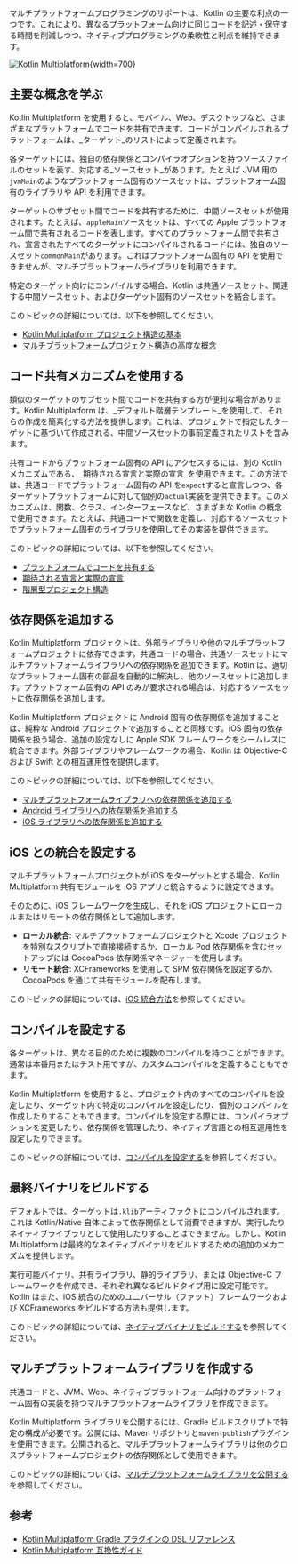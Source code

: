 [//]: # (title: Kotlin Multiplatform の概要)

マルチプラットフォームプログラミングのサポートは、Kotlin の主要な利点の一つです。これにより、[異なるプラットフォーム](multiplatform-dsl-reference.md#targets)向けに同じコードを記述・保守する時間を削減しつつ、ネイティブプログラミングの柔軟性と利点を維持できます。

![Kotlin Multiplatform](kotlin-multiplatform.svg){width=700}

## 主要な概念を学ぶ

Kotlin Multiplatform を使用すると、モバイル、Web、デスクトップなど、さまざまなプラットフォームでコードを共有できます。コードがコンパイルされるプラットフォームは、_ターゲット_のリストによって定義されます。

各ターゲットには、独自の依存関係とコンパイラオプションを持つソースファイルのセットを表す、対応する_ソースセット_があります。たとえば JVM 用の`jvmMain`のようなプラットフォーム固有のソースセットは、プラットフォーム固有のライブラリや API を利用できます。

ターゲットのサブセット間でコードを共有するために、中間ソースセットが使用されます。たとえば、`appleMain`ソースセットは、すべての Apple プラットフォーム間で共有されるコードを表します。すべてのプラットフォーム間で共有され、宣言されたすべてのターゲットにコンパイルされるコードには、独自のソースセット`commonMain`があります。これはプラットフォーム固有の API を使用できませんが、マルチプラットフォームライブラリを利用できます。

特定のターゲット向けにコンパイルする場合、Kotlin は共通ソースセット、関連する中間ソースセット、およびターゲット固有のソースセットを結合します。

このトピックの詳細については、以下を参照してください。

*   [Kotlin Multiplatform プロジェクト構造の基本](multiplatform-discover-project.md)
*   [マルチプラットフォームプロジェクト構造の高度な概念](multiplatform-advanced-project-structure.md)

## コード共有メカニズムを使用する

類似のターゲットのサブセット間でコードを共有する方が便利な場合があります。Kotlin Multiplatform は、_デフォルト階層テンプレート_を使用して、それらの作成を簡素化する方法を提供します。これは、プロジェクトで指定したターゲットに基づいて作成される、中間ソースセットの事前定義されたリストを含みます。

共有コードからプラットフォーム固有の API にアクセスするには、別の Kotlin メカニズムである、_期待される宣言と実際の宣言_を使用できます。この方法では、共通コードでプラットフォーム固有の API を`expect`すると宣言しつつ、各ターゲットプラットフォームに対して個別の`actual`実装を提供できます。このメカニズムは、関数、クラス、インターフェースなど、さまざまな Kotlin の概念で使用できます。たとえば、共通コードで関数を定義し、対応するソースセットでプラットフォーム固有のライブラリを使用してその実装を提供できます。

このトピックの詳細については、以下を参照してください。

*   [プラットフォームでコードを共有する](multiplatform-share-on-platforms.md)
*   [期待される宣言と実際の宣言](multiplatform-expect-actual.md)
*   [階層型プロジェクト構造](multiplatform-hierarchy.md)

## 依存関係を追加する

Kotlin Multiplatform プロジェクトは、外部ライブラリや他のマルチプラットフォームプロジェクトに依存できます。共通コードの場合、共通ソースセットにマルチプラットフォームライブラリへの依存関係を追加できます。Kotlin は、適切なプラットフォーム固有の部品を自動的に解決し、他のソースセットに追加します。プラットフォーム固有の API のみが要求される場合は、対応するソースセットに依存関係を追加します。

Kotlin Multiplatform プロジェクトに Android 固有の依存関係を追加することは、純粋な Android プロジェクトで追加することと同様です。iOS 固有の依存関係を扱う場合、追加の設定なしに Apple SDK フレームワークをシームレスに統合できます。外部ライブラリやフレームワークの場合、Kotlin は Objective-C および Swift との相互運用性を提供します。

このトピックの詳細については、以下を参照してください。

*   [マルチプラットフォームライブラリへの依存関係を追加する](multiplatform-add-dependencies.md)
*   [Android ライブラリへの依存関係を追加する](multiplatform-android-dependencies.md)
*   [iOS ライブラリへの依存関係を追加する](multiplatform-ios-dependencies.md)

## iOS との統合を設定する

マルチプラットフォームプロジェクトが iOS をターゲットとする場合、Kotlin Multiplatform 共有モジュールを iOS アプリと統合するように設定できます。

そのために、iOS フレームワークを生成し、それを iOS プロジェクトにローカルまたはリモートの依存関係として追加します。

*   **ローカル統合**: マルチプラットフォームプロジェクトと Xcode プロジェクトを特別なスクリプトで直接接続するか、ローカル Pod 依存関係を含むセットアップには CocoaPods 依存関係マネージャーを使用します。
*   **リモート統合**: XCFrameworks を使用して SPM 依存関係を設定するか、CocoaPods を通じて共有モジュールを配布します。

このトピックの詳細については、[iOS 統合方法](multiplatform-ios-integration-overview.md)を参照してください。

## コンパイルを設定する

各ターゲットは、異なる目的のために複数のコンパイルを持つことができます。通常は本番用またはテスト用ですが、カスタムコンパイルを定義することもできます。

Kotlin Multiplatform を使用すると、プロジェクト内のすべてのコンパイルを設定したり、ターゲット内で特定のコンパイルを設定したり、個別のコンパイルを作成したりすることもできます。コンパイルを設定する際には、コンパイラオプションを変更したり、依存関係を管理したり、ネイティブ言語との相互運用性を設定したりできます。

このトピックの詳細については、[コンパイルを設定する](multiplatform-configure-compilations.md)を参照してください。

## 最終バイナリをビルドする

デフォルトでは、ターゲットは`.klib`アーティファクトにコンパイルされます。これは Kotlin/Native 自体によって依存関係として消費できますが、実行したりネイティブライブラリとして使用したりすることはできません。しかし、Kotlin Multiplatform は最終的なネイティブバイナリをビルドするための追加のメカニズムを提供します。

実行可能バイナリ、共有ライブラリ、静的ライブラリ、または Objective-C フレームワークを作成でき、それぞれ異なるビルドタイプ用に設定可能です。Kotlin はまた、iOS 統合のためのユニバーサル（ファット）フレームワークおよび XCFrameworks をビルドする方法も提供します。

このトピックの詳細については、[ネイティブバイナリをビルドする](multiplatform-build-native-binaries.md)を参照してください。

## マルチプラットフォームライブラリを作成する

共通コードと、JVM、Web、ネイティブプラットフォーム向けのプラットフォーム固有の実装を持つマルチプラットフォームライブラリを作成できます。

Kotlin Multiplatform ライブラリを公開するには、Gradle ビルドスクリプトで特定の構成が必要です。公開には、Maven リポジトリと`maven-publish`プラグインを使用できます。公開されると、マルチプラットフォームライブラリは他のクロスプラットフォームプロジェクトの依存関係として使用できます。

このトピックの詳細については、[マルチプラットフォームライブラリを公開する](multiplatform-publish-lib-setup.md)を参照してください。

## 参考

*   [Kotlin Multiplatform Gradle プラグインの DSL リファレンス](multiplatform-dsl-reference.md)
*   [Kotlin Multiplatform 互換性ガイド](multiplatform-compatibility-guide.md)